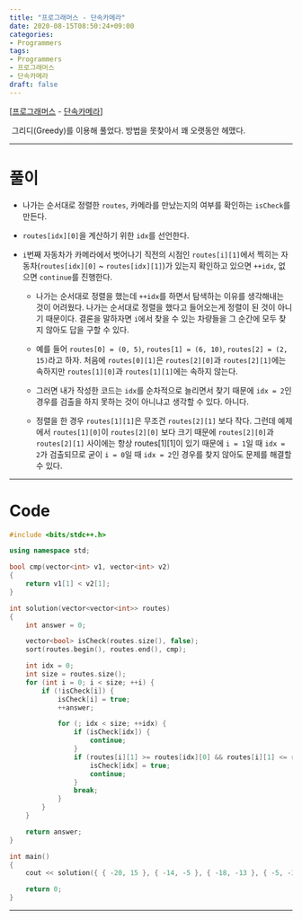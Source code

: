 ```yaml
---
title: "프로그래머스 - 단속카메라"
date: 2020-08-15T08:50:24+09:00
categories:
- Programmers
tags:
- Programmers
- 프로그래머스
- 단속카메라
draft: false
---
```


[[프로그래머스](https://programmers.co.kr/learn/courses/30/lessons/42884) - [단속카메라](https://programmers.co.kr/learn/courses/30/lessons/42884)]

&nbsp;그리디(Greedy)를 이용해 풀었다. 방법을 못찾아서 꽤 오랫동안 헤맸다.

<hr>

# 풀이

- 나가는 순서대로 정렬한 `routes`, 카메라를 만났는지의 여부를 확인하는 `isCheck`를 만든다.

- `routes[idx][0]`을 계산하기 위한 `idx`를 선언한다.

- `i`번째 자동차가 카메라에서 벗어나기 직전의 시점인 `routes[i][1]`에서 찍히는 자동차(`routes[idx][0]` ~ `routes[idx][1]`)가 있는지 확인하고 있으면 `++idx`, 없으면 `continue`를 진행한다.

	- 나가는 순서대로 정렬을 했는데 `++idx`를 하면서 탐색하는 이유를 생각해내는 것이 어려웠다. 나가는 순서대로 정렬을 했다고 들어오는게 정렬이 된 것이 아니기 때문이다. 결론을 말하자면 `i`에서 찾을 수 있는 차량들을 그 순간에 모두 찾지 않아도 답을 구할 수 있다.
	 
	- 예를 들어 `routes[0] = (0, 5)`, `routes[1] = (6, 10)`, `routes[2] = (2, 15)`라고 하자. 처음에 `routes[0][1]`은 `routes[2][0]`과 `routes[2][1]`에는 속하지만 `routes[1][0]`과 `routes[1][1]`에는 속하지 않는다.
	 
	- 그러면 내가 작성한 코드는 `idx`를 순차적으로 늘리면서 찾기 때문에 `idx = 2`인 경우를 검출을 하지 못하는 것이 아니냐고 생각할 수 있다. 아니다.

	- 정렬을 한 경우 `routes[1][1]`은 무조건 `routes[2][1]` 보다 작다. 그런데 예제에서 `routes[1][0]`이 `routes[2][0]` 보다 크기 때문에 `routes[2][0]`과 `routes[2][1]` 사이에는 항상 routes[1][1]이 있기 때문에 `i = 1`일 때 `idx = 2`가 검출되므로 굳이 `i = 0`일 때 `idx = 2`인 경우를 찾지 않아도 문제를 해결할 수 있다.

<hr>

# Code

```c++
#include <bits/stdc++.h>

using namespace std;

bool cmp(vector<int> v1, vector<int> v2)
{
    return v1[1] < v2[1];
}

int solution(vector<vector<int>> routes)
{
    int answer = 0;

    vector<bool> isCheck(routes.size(), false);
    sort(routes.begin(), routes.end(), cmp);

    int idx = 0;
    int size = routes.size();
    for (int i = 0; i < size; ++i) {
        if (!isCheck[i]) {
            isCheck[i] = true;
            ++answer;

            for (; idx < size; ++idx) {
                if (isCheck[idx]) {
                    continue;
                }
                if (routes[i][1] >= routes[idx][0] && routes[i][1] <= routes[idx][1]) { // 자른 부분이 다음 경로 안에 포함된다면
                    isCheck[idx] = true;
                    continue;
                }
                break;
            }
        }
    }

    return answer;
}

int main()
{
    cout << solution({ { -20, 15 }, { -14, -5 }, { -18, -13 }, { -5, -3 } }) << '\n';

    return 0;
}
```

<hr>